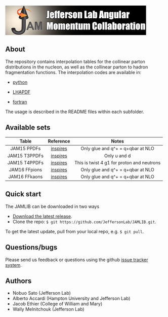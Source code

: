 ![jamlogo](gallery/jam.jpg)

## About
 
The repository contains interpolation tables for the collinear parton
distributions in the nucleon, as well as the collinear parton to hadron
fragmentation functions. The interpolation codes are available in:

* [python](https://github.com/JeffersonLab/JAMLIB/tree/master/python)

* [LHAPDF](https://github.com/JeffersonLab/JAMLIB/tree/master/LHAPDF)

* [fortran](https://github.com/JeffersonLab/JAMLIB/tree/master/fortran)

The usage is described in the README files within each subfolder. 

## Available sets
| Table         | Reference         | Notes                                      |
| :--:          | :--:              | :--:                                       |
| JAM15 PPDFs   | [inspires](jam15) | Only glue and q^+ = q+qbar at NLO          |
| JAM15 T3PPDFs | [inspires](jam15) | Only u and d                               |
| JAM15 T4PPDFs | [inspires](jam15) | This is twist 4 g1 for proton and neutrons |
| JAM16 FFpions | [inspires](jam16) | Only glue and q^+ = q+qbar at NLO          |
| JAM16 FFkaons | [inspires](jam16) | Only glue and q^+ = q+qbar at NLO          |
[jam15]:(https://inspirehep.net/record/1418180)
[jam16]:(http://inspirehep.net/record/1485196?ln=en)

## Quick start
The JAMLIB can be downloaded in two ways

* [Download the latest release](https://github.com/JeffersonLab/JAMLIB/archive/master.zip).
*  Clone the repo:  `$ git https://github.com/JeffersonLab/JAMLIB.git`.

To get the latest update, pull from your local repo, e.g. `$ git pull`.




## Questions/bugs
Please send us feedback or questions using the github 
[issue tracker system](https://github.com/JeffersonLab/JAMLIB/issues).


## Authors
* Nobuo Sato (Jefferson Lab)
* Alberto Accardi (Hampton University and Jefferson Lab)
* Jacob Ethier (College of William and Mary)
* Wally Melnitchouk (Jefferson Lab)

